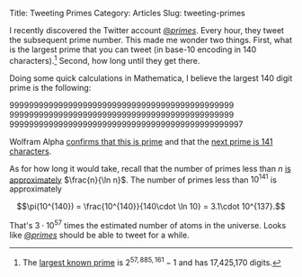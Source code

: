 Title: Tweeting Primes
Category: Articles
Slug: tweeting-primes

I recently discovered the Twitter account [@_primes_](https://twitter.com/_primes_). Every hour, they tweet the subsequent prime number. This made me wonder two things. First, what is the largest prime that you can tweet (in base-10 encoding in 140 characters).[^mersenne] Second, how long until they get there.

Doing some quick calculations in Mathematica, I believe the largest 140 digit prime is the following:

9999999999999999999999999999999999999999999999</br>
9999999999999999999999999999999999999999999999</br>
999999999999999999999999999999999999999999999997

Wolfram Alpha [confirms that this is prime](http://www.wolframalpha.com/input/?i=IsPrime%5B99999999999999999999999999999999999999999999999999999999999999999999999999999999999999999999999999999999999999999999999999999999999999999997) and that the [next prime is 141 characters](http://www.wolframalpha.com/input/?i=Length%5BIntegerDigits%5BNextPrime%5B99999999999999999999999999999999999999999999999999999999999999999999999999999999999999999999999999999999999999999999999999999999999999999997%5D%5D%5D).

As for how long it would take, recall that the number of primes less than $n$ [is approximately](http://en.wikipedia.org/wiki/Prime_number_theorem) $\frac{n}{\ln n}$. The number of primes less than $10^{141}$ is approximately

$$\pi(10^{140}) = \frac{10^{140}}{140\cdot \ln 10} = 3.1\cdot 10^{137}.$$

That's $3\cdot 10^{57}$ times the estimated number of atoms in the universe. Looks like [@_primes_](https://twitter.com/_primes_) should be able to tweet for a while.

[^mersenne]: The [largest known prime](http://en.wikipedia.org/wiki/Mersenne_primes) is $2^{57,885,161} − 1$ and has 17,425,170 digits.